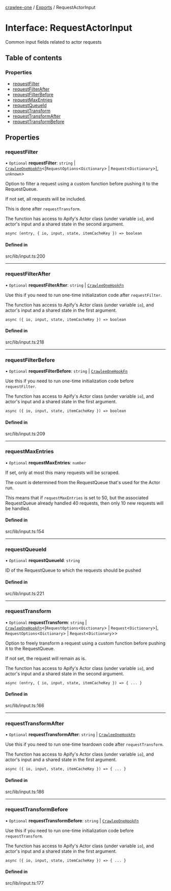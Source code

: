 [crawlee-one](../README.md) / [Exports](../modules.md) / RequestActorInput

# Interface: RequestActorInput

Common input fields related to actor requests

## Table of contents

### Properties

- [requestFilter](RequestActorInput.md#requestfilter)
- [requestFilterAfter](RequestActorInput.md#requestfilterafter)
- [requestFilterBefore](RequestActorInput.md#requestfilterbefore)
- [requestMaxEntries](RequestActorInput.md#requestmaxentries)
- [requestQueueId](RequestActorInput.md#requestqueueid)
- [requestTransform](RequestActorInput.md#requesttransform)
- [requestTransformAfter](RequestActorInput.md#requesttransformafter)
- [requestTransformBefore](RequestActorInput.md#requesttransformbefore)

## Properties

### requestFilter

• `Optional` **requestFilter**: `string` \| [`CrawleeOneHookFn`](../modules.md#crawleeonehookfn)<[`RequestOptions`<`Dictionary`\> \| `Request`<`Dictionary`\>], `unknown`\>

Option to filter a request using a custom function before pushing it to the RequestQueue.

If not set, all requests will be included.

This is done after `requestTransform`.

The function has access to Apify's Actor class (under variable `io`), and actor's input
and a shared state in the second argument.

`async (entry, { io, input, state, itemCacheKey }) => boolean`

#### Defined in

src/lib/input.ts:200

___

### requestFilterAfter

• `Optional` **requestFilterAfter**: `string` \| [`CrawleeOneHookFn`](../modules.md#crawleeonehookfn)

Use this if you need to run one-time initialization code after `requestFilter`.

The function has access to Apify's Actor class (under variable `io`), and actor's input
and a shared state in the first argument.

`async ({ io, input, state, itemCacheKey }) => boolean`

#### Defined in

src/lib/input.ts:218

___

### requestFilterBefore

• `Optional` **requestFilterBefore**: `string` \| [`CrawleeOneHookFn`](../modules.md#crawleeonehookfn)

Use this if you need to run one-time initialization code before `requestFilter`.

The function has access to Apify's Actor class (under variable `io`), and actor's input
and a shared state in the first argument.

`async ({ io, input, state, itemCacheKey }) => boolean`

#### Defined in

src/lib/input.ts:209

___

### requestMaxEntries

• `Optional` **requestMaxEntries**: `number`

If set, only at most this many requests will be scraped.

The count is determined from the RequestQueue that's used for the Actor run.

This means that if `requestMaxEntries` is set to 50, but the
associated RequestQueue already handled 40 requests, then only 10 new requests
will be handled.

#### Defined in

src/lib/input.ts:154

___

### requestQueueId

• `Optional` **requestQueueId**: `string`

ID of the RequestQueue to which the requests should be pushed

#### Defined in

src/lib/input.ts:221

___

### requestTransform

• `Optional` **requestTransform**: `string` \| [`CrawleeOneHookFn`](../modules.md#crawleeonehookfn)<[`RequestOptions`<`Dictionary`\> \| `Request`<`Dictionary`\>], `RequestOptions`<`Dictionary`\> \| `Request`<`Dictionary`\>\>

Option to freely transform a request using a custom function before pushing it to the RequestQueue.

If not set, the request will remain as is.

The function has access to Apify's Actor class (under variable `io`), and actor's input
and a shared state in the second argument.

`async (entry, { io, input, state, itemCacheKey }) => { ... }`

#### Defined in

src/lib/input.ts:166

___

### requestTransformAfter

• `Optional` **requestTransformAfter**: `string` \| [`CrawleeOneHookFn`](../modules.md#crawleeonehookfn)

Use this if you need to run one-time teardown code after `requestTransform`.

The function has access to Apify's Actor class (under variable `io`), and actor's input
and a shared state in the first argument.

`async ({ io, input, state, itemCacheKey }) => { ... }`

#### Defined in

src/lib/input.ts:186

___

### requestTransformBefore

• `Optional` **requestTransformBefore**: `string` \| [`CrawleeOneHookFn`](../modules.md#crawleeonehookfn)

Use this if you need to run one-time initialization code before `requestTransform`.

The function has access to Apify's Actor class (under variable `io`), and actor's input
and a shared state in the first argument.

`async ({ io, input, state, itemCacheKey }) => { ... }`

#### Defined in

src/lib/input.ts:177

